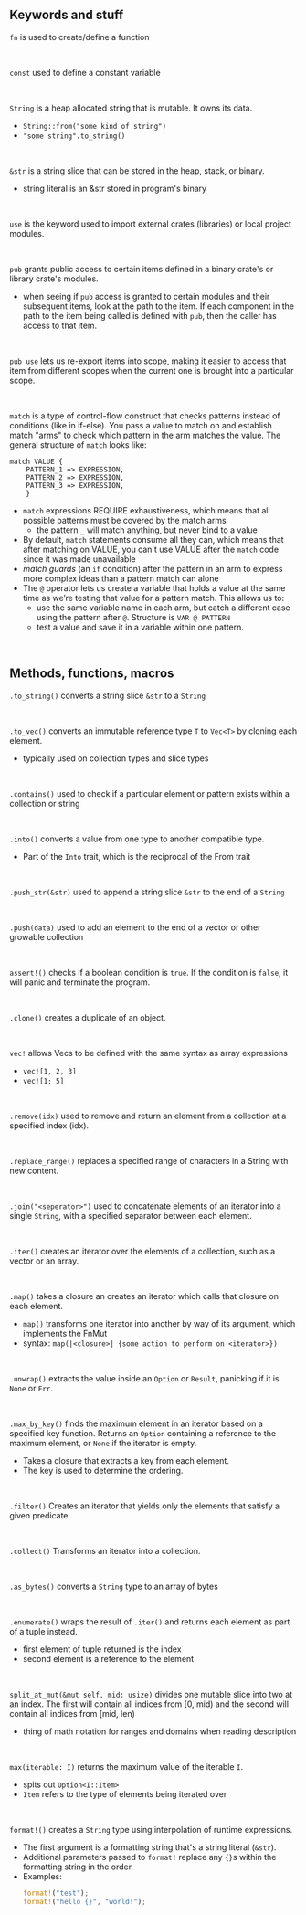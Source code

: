 ## Keywords and stuff
`fn` is used to create/define a function

<br/>

`const` used to define a constant variable

<br/>

`String` is a heap allocated string that is mutable. It owns its data.
- `String::from("some kind of string")`
- `"some string".to_string()`

<br/>

`&str` is a string slice that can be stored in the heap, stack, or binary.
- string literal is an &str stored in program's binary

<br/>

`use` is the keyword used to import external crates (libraries) or local project modules.

<br/>

`pub` grants public access to certain items defined in a binary crate's or library crate's modules.
- when seeing if `pub` access is granted to certain modules and their subsequent items, look at the path to the item. If each component in the path to the item being called is defined with `pub`, then the caller has access to that item.

<br/>

`pub use` lets us re-export items into scope, making it easier to access that item from different scopes when the current one is brought into a particular scope.

<br/>

`match` is a type of control-flow construct that checks patterns instead of conditions (like in if-else). You pass a value to match on and establish match "arms" to check which pattern in the arm matches the value. The general structure of `match` looks like:
```
match VALUE {
	PATTERN_1 => EXPRESSION,
	PATTERN_2 => EXPRESSION,
	PATTERN_3 => EXPRESSION,
	}	
```
- `match` expressions REQUIRE exhaustiveness, which means that all possible patterns must be covered by the match arms
	- the pattern `_` will match anything, but never bind to a value
- By default, `match` statements consume all they can, which means that after matching on VALUE, you can't use VALUE after the `match` code since it was made unavailable
- *match guards* (an `if` condition) after the pattern in an arm to express more complex ideas than a pattern match can alone
- The `@` operator lets us create a variable that holds a value at the same time as we’re testing that value for a pattern match. This allows us to:
	- use the same variable name in each arm, but catch a different case using the pattern after `@`. Structure is `VAR @ PATTERN`
	- test a value and save it in a variable within one pattern.

<br/>




## Methods, functions, macros

`.to_string()` converts a string slice `&str` to a `String`

<br/>

`.to_vec()` converts an immutable reference type `T` to `Vec<T>` by cloning each element.
- typically used on collection types and slice types

<br/>

`.contains()` used to check if a particular element or pattern exists within a collection or string

<br/>

`.into()` converts a value from one type to another compatible type.
- Part of the `Into` trait, which is the reciprocal of the From trait

<br/>

`.push_str(&str)` used to append a string slice `&str` to the end of a `String`

<br/>

`.push(data)` used to add an element to the end of a vector or other growable collection

<br/>

`assert!()` checks if a boolean condition is `true`. If the condition is `false`, it will panic and terminate the program.

<br/>

`.clone()` creates a duplicate of an object.

<br/>

`vec!` allows Vecs to be defined with the same syntax as array expressions
- `vec![1, 2, 3]`
- `vec![1; 5]`

<br/>

`.remove(idx)` used to remove and return an element from a collection at a specified index (idx).

<br/>

`.replace_range()` replaces a specified range of characters in a String with new content.

<br/>

`.join("<seperator>")` used to concatenate elements of an iterator into a single `String`, with a specified separator between each element.

<br/>

`.iter()` creates an iterator over the elements of a collection, such as a vector or an array.

<br/>

`.map()` takes a closure an creates an iterator which calls that closure on each element.
- `map()` transforms one iterator into another by way of its argument, which implements the FnMut
- syntax: `map(|<closure>| {some action to perform on <iterator>})`

<br/>

`.unwrap()` extracts the value inside an `Option` or `Result`, panicking if it is `None` or `Err`. 

<br/>

`.max_by_key()` finds the maximum element in an iterator based on a specified key function. Returns an `Option` containing a reference to the maximum element, or `None` if the iterator is empty.
- Takes a closure that extracts a key from each element.
- The key is used to determine the ordering.

<br/>

`.filter()` Creates an iterator that yields only the elements that satisfy a given predicate.

<br/>

`.collect()` Transforms an iterator into a collection.

<br/>

`.as_bytes()` converts a `String` type to an array of bytes

<br/>

`.enumerate()` wraps the result of `.iter()` and returns each element as part of a tuple instead.
- first element of tuple returned is the index
- second element is a reference to the element

<br/>

`split_at_mut(&mut self, mid: usize)` divides one mutable slice into two at an index. The first will contain all indices from [0, mid) and the second will contain all indices from [mid, len)
- thing of math notation for ranges and domains when reading description

<br/>

`max(iterable: I)` returns the maximum value of the iterable `I`.
- spits out `Option<I::Item>`
- `Item` refers to the type of elements being iterated over

<br/>

`format!()` creates a `String` type using interpolation of runtime expressions.
- The first argument is a formatting string that's a string literal (`&str`).
- Additional parameters passed to `format!` replace any `{}`s within the formatting string in the order.
- Examples:
	```rust
	format!("test");
	format!("hello {}", "world!");
	```

<br/>


